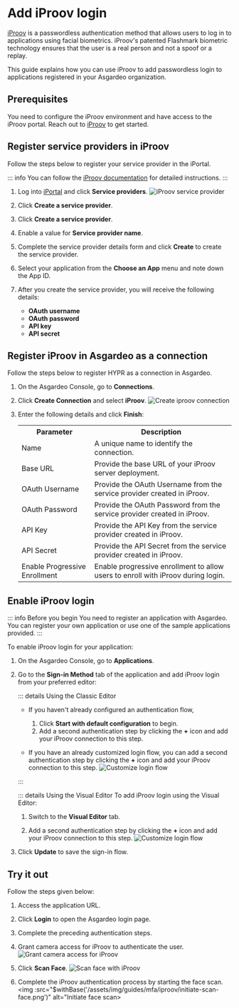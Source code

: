 # Add iProov login

[iProov](https://www.iproov.com/) is a passwordless authentication method that allows users to log in to applications using facial biometrics. 
iProov's patented Flashmark biometric technology ensures that the user is a real person and not a spoof or a replay. 

This guide explains how you can use iProov to add passwordless login to applications registered in your Asgardeo organization.

## Prerequisites

You need to configure the iProov environment and have access to the iProov portal. Reach out to [iProov](https://www.iproov.com/about-us/contact-us) to get started.

## Register service providers in iProov

Follow the steps below to register your service provider in the iPortal.

::: info
You can follow the [iProov documentation](https://docs.iproov.com/docs/Content/ImplementationGuide/iportal/create-service-providers.htm) for detailed instructions.
:::

1. Log into [iPortal](https://portal.iproov.com/) and click **Service providers**.
   <img :src="$withBase('/assets/img/guides/mfa/iproov/iproov-service-provider.png')" alt="iProov service provider">

2. Click **Create a service provider**.

3. Click **Create a service provider**.

4. Enable a value for **Service provider name**.

5. Complete the service provider details form and click **Create** to create the service provider.

6. Select your application from the **Choose an App** menu and note down the App ID.

7. After you create the service provider, you will receive the following details:
    - **OAuth username**
    - **OAuth password**
    - **API key**
    - **API secret**

## Register iProov in Asgardeo as a connection

Follow the steps below to register HYPR as a connection in Asgardeo.

1. On the Asgardeo Console, go to **Connections**.

2. Click **Create Connection** and select **iProov**.
   <img :src="$withBase('/assets/img/guides/mfa/iproov/iproov-add-connection.png')" alt="Create iproov connection">

3. Enter the following details and click **Finish**:

    <table>
      <tr>
        <th>Parameter</th>
        <th>Description</th>
      </tr>
      <tr>
        <td>Name</td>
        <td>A unique name to identify the connection.</td>
      </tr>
      <tr>
          <td>Base URL</td>
          <td>Provide the base URL of your iProov server deployment.</td>
      </tr>
      <tr>
          <td>OAuth Username</td>
          <td>Provide the OAuth Username from the service provider created in iProov.</td>
      </tr>
      <tr>
          <td>OAuth Password</td>
          <td>Provide the OAuth Password from the service provider created in iProov.</td>
      </tr>
      <tr>
          <td>API Key</td>
          <td>Provide the API Key from the service provider created in iProov.</td>
      </tr>
      <tr>
          <td>API Secret</td>
          <td>Provide the API Secret from the service provider created in iProov.</td>
      </tr>
      <tr>
          <td>Enable Progressive Enrollment</td>
          <td>Enable progressive enrollment to allow users to enroll with iProov during login.</td>
      </tr>
    </table>

## Enable iProov login

::: info Before you begin
You need to <a :href="$withBase('/guides/applications/')">register an application with Asgardeo</a>. You can register your own application or use one of the <a :href="$withBase('/get-started/try-samples/')">sample applications</a> provided.
:::

To enable iProov login for your application:
1. On the Asgardeo Console, go to **Applications**.

2. Go to the **Sign-in Method** tab of the application and add iProov login from your preferred editor:

   ::: details Using the Classic Editor
   - If you haven't already configured an authentication flow,
     1. Click **Start with default configuration** to begin.
     2. Add a second authentication step by clicking the **+** icon and add your iProov connection to this step.

   - If you have an already customized login flow, you can add a second authentication step by clicking the **+** icon and add your iProov connection to this step.
     <img :src="$withBase('/assets/img/guides/mfa/iproov/customize-steps.png')" alt="Customize login flow">

   :::

   ::: details Using the Visual Editor
      To add iProov login using the Visual Editor:
   
      1. Switch to the **Visual Editor** tab. 
   
      2. Add a second authentication step by clicking the **+** icon and add your iProov connection to this step.
         <img :src="$withBase('/assets/img/guides/mfa/iproov/iproov-login-flow-with-visual-editor.png')" alt="Customize login flow">

3. Click **Update** to save the sign-in flow.

## Try it out

Follow the steps given below:

1. Access the application URL.

2. Click **Login** to open the Asgardeo login page.

3. Complete the preceding authentication steps.

4. Grant camera access for iProov to authenticate the user.
   <img :src="$withBase('/assets/img/guides/mfa/iproov/grant-camera-access.png')" alt="Grant camera access for iProov">

5. Click **Scan Face**.
   <img :src="$withBase('/assets/img/guides/mfa/iproov/scan-face-with-iproov.png')" alt="Scan face with iProov">

6. Complete the iProov authentication process by starting the face scan.
   <img :src="$withBase('/assets/img/guides/mfa/iproov/initiate-scan-face.png')" alt="Initiate face scan>
